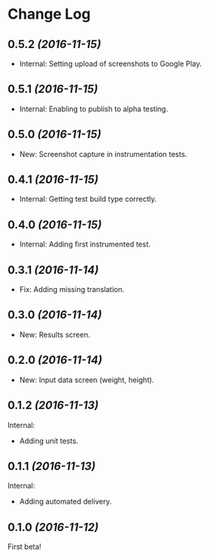 Change Log
==========

0.5.2 *(2016-11-15)*
--------------------

 * Internal: Setting upload of screenshots to Google Play.

0.5.1 *(2016-11-15)*
--------------------

 * Internal: Enabling to publish to alpha testing.

0.5.0 *(2016-11-15)*
--------------------

 * New: Screenshot capture in instrumentation tests.

0.4.1 *(2016-11-15)*
--------------------

 * Internal: Getting test build type correctly.

0.4.0 *(2016-11-15)*
--------------------

 * Internal: Adding first instrumented test.

0.3.1 *(2016-11-14)*
--------------------

 * Fix: Adding missing translation.

0.3.0 *(2016-11-14)*
--------------------

 * New: Results screen.

0.2.0 *(2016-11-14)*
--------------------

 * New: Input data screen (weight, height).

0.1.2 *(2016-11-13)*
--------------------

Internal:

 * Adding unit tests.

0.1.1 *(2016-11-13)*
--------------------

Internal:

 * Adding automated delivery.

0.1.0 *(2016-11-12)*
--------------------

First beta!